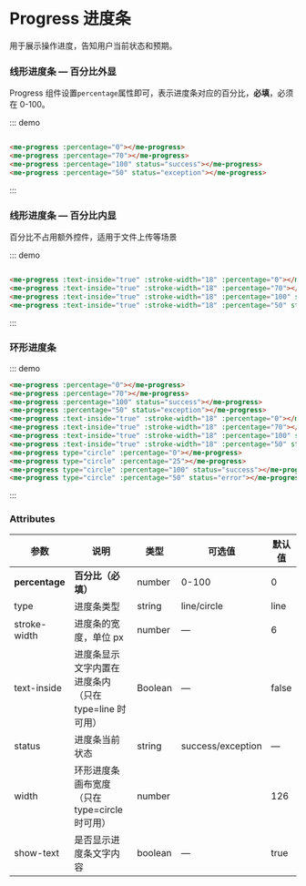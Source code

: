 # Progress 进度条

用于展示操作进度，告知用户当前状态和预期。

### 线形进度条 — 百分比外显
Progress 组件设置`percentage`属性即可，表示进度条对应的百分比，**必填**，必须在 0-100。

<div class="demo-block">
  <me-progress :percentage="0"></me-progress>
  <me-progress :percentage="70"></me-progress>
  <me-progress :percentage="100" status="success"></me-progress>
  <me-progress :percentage="50" status="error"></me-progress>
</div>

::: demo
```html

<me-progress :percentage="0"></me-progress>
<me-progress :percentage="70"></me-progress>
<me-progress :percentage="100" status="success"></me-progress>
<me-progress :percentage="50" status="exception"></me-progress>

```
:::


### 线形进度条 — 百分比内显
百分比不占用额外控件，适用于文件上传等场景

<div class="demo-block">
  <me-progress :text-inside="true" :stroke-width="18" :percentage="0"></me-progress>
  <me-progress :text-inside="true" :stroke-width="18" :percentage="70"></me-progress>
  <me-progress :text-inside="true" :stroke-width="18" :percentage="100" status="success"></me-progress>
  <me-progress :text-inside="true" :stroke-width="18" :percentage="50" status="error"></me-progress>
</div>

::: demo
```html

<me-progress :text-inside="true" :stroke-width="18" :percentage="0"></me-progress>
<me-progress :text-inside="true" :stroke-width="18" :percentage="70"></me-progress>
<me-progress :text-inside="true" :stroke-width="18" :percentage="100" status="success"></me-progress>
<me-progress :text-inside="true" :stroke-width="18" :percentage="50" status="error"></me-progress>

```
:::



### 环形进度条
<div class="demo-block">
  <me-progress type="circle" :percentage="0"></me-progress>
  <me-progress type="circle" :percentage="25"></me-progress>
  <me-progress type="circle" :percentage="100" status="success"></me-progress>
  <me-progress type="circle" :percentage="50" status="error"></me-progress>
</div>

::: demo
```html
<me-progress :percentage="0"></me-progress>
<me-progress :percentage="70"></me-progress>
<me-progress :percentage="100" status="success"></me-progress>
<me-progress :percentage="50" status="exception"></me-progress>
<me-progress :text-inside="true" :stroke-width="18" :percentage="0"></me-progress>
<me-progress :text-inside="true" :stroke-width="18" :percentage="70"></me-progress>
<me-progress :text-inside="true" :stroke-width="18" :percentage="100" status="success"></me-progress>
<me-progress :text-inside="true" :stroke-width="18" :percentage="50" status="error"></me-progress>
<me-progress type="circle" :percentage="0"></me-progress>
<me-progress type="circle" :percentage="25"></me-progress>
<me-progress type="circle" :percentage="100" status="success"></me-progress>
<me-progress type="circle" :percentage="50" status="error"></me-progress>

```
:::

### Attributes
| 参数          | 说明            | 类型            | 可选值                 | 默认值   |
|-------------  |---------------- |---------------- |---------------------- |-------- |
| **percentage** | **百分比（必填）**   | number          |     0-100          |     0    |
| type          | 进度条类型           | string         | line/circle | line |
| stroke-width  | 进度条的宽度，单位 px | number          | — | 6 |
| text-inside  | 进度条显示文字内置在进度条内（只在 type=line 时可用） | Boolean | — | false |
| status  | 进度条当前状态 | string | success/exception | — |
| width  | 环形进度条画布宽度（只在 type=circle 时可用） | number |  | 126 |
| show-text  | 是否显示进度条文字内容 | boolean | — | true |